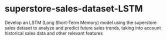 # superstore-sales-dataset-LSTM
Develop an LSTM (Long Short-Term Memory) model using the superstore sales dataset to analyze and predict future sales trends, taking into account historical sales data and other relevant features
